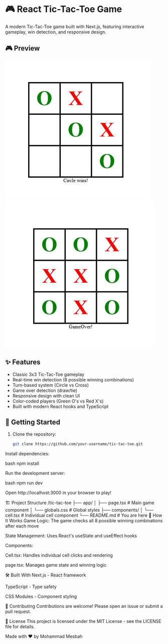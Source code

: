 # 🎮 React Tic-Tac-Toe Game

A modern Tic-Tac-Toe game built with Next.js, featuring interactive gameplay, win detection, and responsive design.
## 🎮 Preview

![Tic-Tac-Toe Game Screenshot](./images/winMessage.jpg)
![Tic-Tac-Toe Game Screenshot](./images/gameover.jpg)

## ✨ Features

- Classic 3x3 Tic-Tac-Toe gameplay
- Real-time win detection (8 possible winning combinations)
- Turn-based system (Circle vs Cross)
- Game over detection (draw/tie)
- Responsive design with clean UI
- Color-coded players (Green O's vs Red X's)
- Built with modern React hooks and TypeScript

## 🚀 Getting Started

1. Clone the repository:
   ```bash
   git clone https://github.com/your-username/tic-tac-toe.git
Install dependencies:

bash
npm install

Run the development server:

bash
npm run dev

Open http://localhost:3000 in your browser to play!

🏗️ Project Structure
/tic-tac-toe
├── app/
│   ├── page.tsx         # Main game component
│   └── globals.css      # Global styles
├── components/
│   └── cell.tsx         # Individual cell component
└── README.md            # You are here
🧠 How It Works
Game Logic: The game checks all 8 possible winning combinations after each move

State Management: Uses React's useState and useEffect hooks

Components:

Cell.tsx: Handles individual cell clicks and rendering

page.tsx: Manages game state and winning logic

🛠️ Built With
Next.js - React framework

TypeScript - Type safety

CSS Modules - Component styling

🤝 Contributing
Contributions are welcome! Please open an issue or submit a pull request.

📜 License
This project is licensed under the MIT License - see the LICENSE file for details.

Made with ❤️ by Mohammad Mesbah 